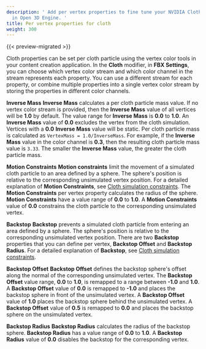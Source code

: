 ```yaml
---
description: ' Add per vertex properties to fine tune your NVIDIA Cloth simulations
  in Open 3D Engine. '
title: Per vertex properties for cloth
weight: 300
---
```


{{< preview-migrated >}}

Cloth properties can be set per cloth particle using the vertex color tools in your content creation application. In the **Cloth** modifier, in **FBX Settings**, you can choose which vertex color stream and which color channel in the stream represents each property. You can use a different stream for each property, or combine multiple properties into a single vertex color stream by storing the properties in different color channels.

**Inverse Mass**
**Inverse Mass** calculates a per cloth particle mass value. If no vertex color stream is provided, then the **Inverse Mass** value of all vertices will be **1.0** by default. The value range for **Inverse Mass** is **0.0** to **1.0**.
An **Inverse Mass** value of **0.0** excludes the vertex from the cloth simulation. Vertices with a **0.0** **Inverse Mass** value will be static.
Per cloth particle mass is calculated as `VertexMass = 1.0/InverseMass`. For example, if the **Inverse Mass** value in the color channel is **0.3**, then the resulting cloth particle mass value is `3.33`. The smaller the **Inverse Mass** value, the greater the cloth particle mass.

**Motion Constraints**
**Motion constraints** limit the movement of a simulated cloth particle to an area defined by a sphere. The sphere's position is relative to the corresponding unsimulated vertex position. For a detailed explanation of **Motion Constraints**, see [Cloth simulation constraints](/docs/user-guide/interactivity/physics/nvidia-cloth/constraints.md).
The **Motion Constraints** per vertex property calculates the radius of the sphere. **Motion Constraints** have a value range of **0.0** to **1.0**.
A **Motion Constraints** value of **0.0** constrains the cloth particle to the corresponding unsimulated vertex.

**Backstop**
**Backstop** prevents a simulated cloth particle from entering an area defined by a sphere. The sphere's position is relative to the corresponding unsimulated vertex position. There are two **Backstop** properties that you can define per vertex, **Backstop Offset** and **Backstop Radius**. For a detailed explanation of **Backstop**, see [Cloth simulation constraints](/docs/user-guide/interactivity/physics/nvidia-cloth/constraints.md).

**Backstop Offset**
**Backstop Offset** defines the backstop sphere's offset along the normal of the corresponding unsimulated vertex. The **Backstop Offset** value range, **0.0** to **1.0**, is remapped to a range between **-1.0** and **1.0**.
A **Backstop Offset** value of **0.0** is remapped to **-1.0** and places the backstop sphere in front of the unsimulated vertex.
A **Backstop Offset** value of **1.0** places the backstop sphere behind the unsimulated vertex.
A **Backstop Offset** value of **0.5** is remapped to **0.0** and places the backstop sphere on the unsimulated vertex.

**Backstop Radius**
**Backstop Radius** calculates the radius of the backstop sphere. **Backstop Radius** has a value range of **0.0** to **1.0**.
A **Backstop Radius** value of **0.0** disables the backstop for the corresponding vertex.
